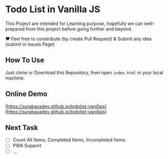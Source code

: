 # Todo List in Vanilla JS

This Project are intended for Learning purpose, hopefully we can well-prepared from this project before going further and beyond.

:heart: Feel free to constribute (by create Pull Request) & Submit any idea (submit in Issues Page)


## How To Use

Just clone or Download this Repository, then open `index.html` in your local machine.

## Online Demo

[https://surabayadev.github.io/todolist-vanillajs](https://surabayadev.github.io/todolist-vanillajs)


## Next Task

- [ ] Count All Items, Completed Items, Incompleted Items
- [ ] PWA Support
- [ ] ...